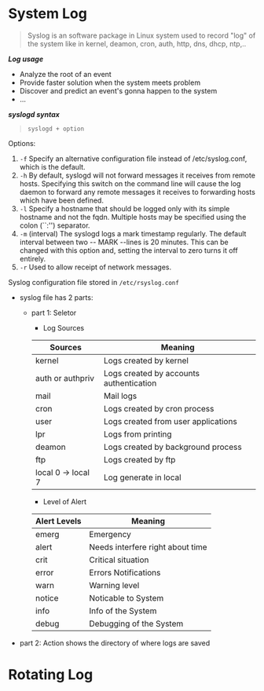 # System Log

> Syslog is an software package in Linux system used to record "log" of the system like in kernel, deamon, cron, auth, http, dns, dhcp, ntp,..

**_Log usage_**
- Analyze the root of an event
- Provide faster solution when the system meets problem
- Discover and predict an event's gonna happen to the system
- ...

**_syslogd syntax_**

> `syslogd + option`

Options:

1. `-f` Specify an alternative configuration file instead of /etc/syslog.conf, which is the default.
2. `-h` By default, syslogd will not forward messages it receives from remote hosts. Specifying this switch on the command line will cause the log daemon to forward any remote messages it receives to forwarding hosts which have been defined.
3. `-l` Specify a hostname that should be logged only with its simple hostname and not the fqdn. Multiple hosts may be specified using the colon (``:'') separator.
4. `-m` (interval) The syslogd logs a mark timestamp regularly. The default interval between two -- MARK --lines is 20 minutes. This can be changed with this option and, setting the interval to zero turns it off entirely.
5. `-r` Used to allow receipt of network messages.

Syslog configuration file stored in `/etc/rsyslog.conf`

- syslog file has 2 parts:
  - part 1: Seletor
    - Log Sources
  
    |Sources| Meaning |
    |--------------|---------|
    |kernel | Logs created by kernel |
    |auth or authpriv | Logs created by accounts authentication |
    |mail | Mail logs |
    |cron | Logs created by cron process |
    |user | Logs created from user applications |
    |lpr | Logs from printing |
    |deamon | Logs created by background process |
    |ftp | Logs created by ftp | 
    |local 0 -> local 7 | Log generate in local |

    - Level of Alert

    | Alert Levels | Meaning |
    |--------------|---------|
    |emerg | Emergency |
    |alert | Needs interfere right about time |
    |crit | Critical situation |
    |error | Errors Notifications |
    |warn | Warning level |
    |notice | Noticable to System |
    |info | Info of the System |
    |debug | Debugging of the System |
    
 - part 2: Action shows the directory of where logs are saved
  
# Rotating Log

